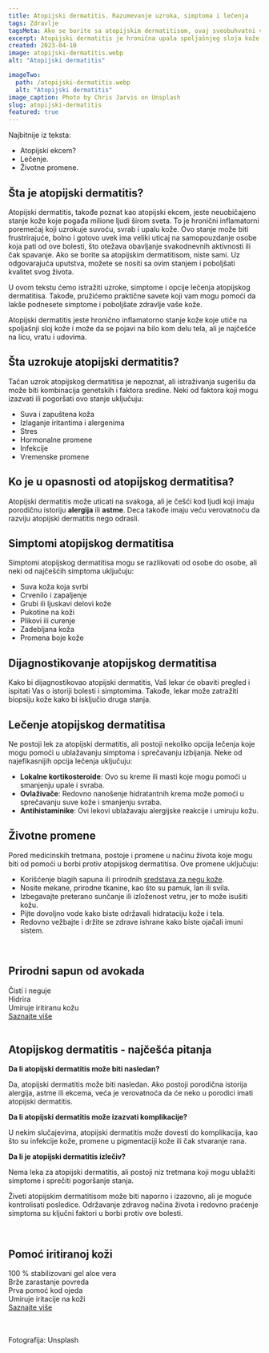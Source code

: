```yaml
---
title: Atopijski dermatitis. Razumevanje uzroka, simptoma i lečenja
tags: Zdravlje
tagsMeta: Ako se borite sa atopijskim dermatitisom, ovaj sveobuhvatni vodič vam može pomoći. Saznajte šta uzrokuje ovo stanje kože, simptome na koje treba obratiti pažnju i efikasne opcije lečenja.
excerpt: Atopijski dermatitis je hronična upala spoljašnjeg sloja kože.
created: 2023-04-10
image: atopijski-dermatitis.webp
alt: "Atopijski dermatitis"

imageTwo:
  path: /atopijski-dermatitis.webp
  alt: "Atopijski dermatitis"
image_caption: Photo by Chris Jarvis on Unsplash
slug: atopijski-dermatitis
featured: true
---
```



<div class="text-component line-height-lg v-space-md">

<div class="tldr-box">
  <div class="tldr-box__content">
	<span class="text-base font-bold">Najbitnije iz teksta:</span>
    <ul class="list list--ul margin-top-sm margin-bottom-0">
      <li>Atopijski ekcem?</li>
      <li>Lečenje.</li>
      <li>Životne promene.</li>
    </ul>
  </div>
</div>

## Šta je atopijski dermatitis?

Atopijski dermatitis, takođe poznat kao atopijski ekcem, jeste neuobičajeno stanje kože koje pogađa milione ljudi širom sveta. To je hronični inflamatorni poremećaj koji uzrokuje suvoću, svrab i upalu kože. Ovo stanje može biti frustrirajuće, bolno i gotovo uvek ima veliki uticaj na samopouzdanje osobe koja pati od ove bolesti, što otežava obavljanje svakodnevnih aktivnosti ili čak spavanje. Ako se borite sa atopijskim dermatitisom, niste sami. Uz odgovarajuća uputstva, možete se nositi sa ovim stanjem i poboljšati kvalitet svog života.

U ovom tekstu ćemo istražiti uzroke, simptome i opcije lečenja atopijskog dermatitisa. Takođe, pružićemo praktične savete koji vam mogu pomoći da lakše podnesete simptome i poboljšate zdravlje vaše kože.

Atopijski dermatitis jeste hronično inflamatorno stanje kože koje utiče na spoljašnji sloj kože i može da se pojavi na bilo kom delu tela, ali je najčešće na licu, vratu i udovima.


## Šta uzrokuje atopijski dermatitis?

Tačan uzrok atopijskog dermatitisa je nepoznat, ali istraživanja sugerišu da može biti kombinacija genetskih i faktora sredine. Neki od faktora koji mogu izazvati ili pogoršati ovo stanje uključuju:

- Suva i zapuštena koža
- Izlaganje iritantima i alergenima
- Stres
- Hormonalne promene
- Infekcije
- Vremenske promene

## Ko je u opasnosti od atopijskog dermatitisa?

Atopijski dermatitis može uticati na svakoga, ali je češći kod ljudi koji imaju porodičnu istoriju **alergija** ili **astme**. Deca takođe imaju veću verovatnoću da razviju atopijski dermatitis nego odrasli.

## Simptomi atopijskog dermatitisa

Simptomi atopijskog dermatitisa mogu se razlikovati od osobe do osobe, ali neki od najčešćih simptoma uključuju:

- Suva koža koja svrbi
- Crvenilo i zapaljenje
- Grubi ili ljuskavi delovi kože
- Pukotine na koži
- Plikovi ili curenje
- Zadebljana koža
- Promena boje kože

## Dijagnostikovanje atopijskog dermatitisa

Kako bi dijagnostikovao atopijski dermatitis, Vaš lekar će obaviti pregled i ispitati Vas o istoriji bolesti i simptomima. Takođe, lekar može zatražiti biopsiju kože kako bi isključio druga stanja.

## Lečenje atopijskog dermatitisa

Ne postoji lek za atopijski dermatitis, ali postoji nekoliko opcija lečenja koje mogu pomoći u ublažavanju simptoma i sprečavanju izbijanja. Neke od najefikasnijih opcija lečenja uključuju:

- **Lokalne kortikosteroide**: Ovo su kreme ili masti koje mogu pomoći u smanjenju upale i svraba.
- **Ovlaživače**: Redovno nanošenje hidratantnih krema može pomoći u sprečavanju suve kože i smanjenju svraba.
- **Antihistaminike**: Ovi lekovi ublažavaju alergijske reakcije i umiruju kožu.


## Životne promene

Pored medicinskih tretmana, postoje i promene u načinu života koje mogu biti od pomoći u borbi protiv atopijskog dermatitisa. Ove promene uključuju:

- Korišćenje blagih sapuna ili prirodnih [sredstava za negu kože](/preparati-za-negu-koze/).
- Nosite mekane, prirodne tkanine, kao što su pamuk, lan ili svila.
- Izbegavajte preterano sunčanje ili izloženost vetru, jer to može isušiti kožu.
- Pijte dovoljno vode kako biste održavali hidrataciju kože i tela.
- Redovno vežbajte i držite se zdrave ishrane kako biste ojačali imuni sistem.

<br>

<div class="text-component__block padding-y-md padding-x-md radius-lg margin-top-md bg-white">
	<div class="grid gap-sm">
		<div class="col-4@md">
			<g-image class="" src="~/assets/img/forever_aloe_avocado_face_body_soap.webp" alt="Prirodni sapun od avokada"></g-image>
		</div> 
		<div class="col-8@md">
			<div class="flex flex-wrap gap-sm items-center">
				<div class="">
					<h2 class="text-lg">Prirodni sapun od avokada</h2>
				</div>
        <div class="grid margin-bottom-lg gap-xxs">
					<div class="flex items-center text-sm">
						<g-image style="width: auto !important;" class="margin-left-important" src="~/assets/img/check.svg"></g-image>
							Čisti i neguje
					</div>
          <div class="flex items-center text-sm">
						<g-image style="width: auto !important;" class="margin-left-important" src="~/assets/img/check.svg"></g-image>
						 Hidrira
					</div>
          <div class="flex items-center text-sm">
						<g-image style="width: auto !important;" class="margin-left-important" src="~/assets/img/check.svg"></g-image>
						 Umiruje iritiranu kožu
					</div>
        </div>
			</div>
			<div class="flex gap-md@sm gap-md flex-column flex-row@sm padding-top-lg justify-between@sm items-center">
				<a href="/preparati-za-higijenu/avokado-sapun/" class="kupiteCTA btn btn--primary flex-grow center-between@lg justify-center btn--md">
					Saznajte više
				</a>
				<g-image style="width: auto !important;" class="" src="~/assets/img/logo-futer.png"></g-image>
			</div>
		</div>
	</div>
</div>

<br>

## Atopijskog dermatitis - najčešća pitanja

**Da li atopijski dermatitis može biti nasledan?**

Da, atopijski dermatitis može biti nasledan. Ako postoji porodična istorija alergija, astme ili ekcema, veća je verovatnoća da će neko u porodici imati atopijski dermatitis.


**Da li atopijski dermatitis može izazvati komplikacije?**

U nekim slučajevima, atopijski dermatitis može dovesti do komplikacija, kao što su infekcije kože, promene u pigmentaciji kože ili čak stvaranje rana.


**Da li je atopijski dermatitis izlečiv?**

Nema leka za atopijski dermatitis, ali postoji niz tretmana koji mogu ublažiti simptome i sprečiti pogoršanje stanja.


Živeti atopijskim dermatitisom može biti naporno i izazovno, ali je moguće kontrolisati posledice. Održavanje zdravog načina života i redovno praćenje simptoma su ključni faktori u borbi protiv ove bolesti.




<br>

<div class="text-component__block padding-y-md padding-x-md radius-lg margin-top-md bg-white">
	<div class="grid gap-sm">
		<div class="col-4@md">
			<g-image class="" src="~/assets/img/forever_aloe_vera_gelly.webp" alt="Prirodni lek za dermatitis"></g-image>
		</div> 
		<div class="col-8@md">
			<div class="flex flex-wrap gap-sm items-center">
				<div class="">
					<h2 class="text-lg">Pomoć iritiranoj koži</h2>
				</div>
        <div class="grid margin-bottom-lg gap-xxs">
					<div class="flex items-center text-sm">
						<g-image style="width: auto !important;" class="margin-left-important" src="~/assets/img/check.svg"></g-image>
						100 % stabilizovani gel aloe vera
					</div>
          <div class="flex items-center text-sm">
						<g-image style="width: auto !important;" class="margin-left-important" src="~/assets/img/check.svg"></g-image>
						Brže zarastanje povreda
					</div>
          <div class="flex items-center text-sm">
						<g-image style="width: auto !important;" class="margin-left-important" src="~/assets/img/check.svg"></g-image>
						Prva pomoć kod ojeda
					</div>
           <div class="flex items-center text-sm">
						<g-image style="width: auto !important;" class="margin-left-important" src="~/assets/img/check.svg"></g-image>
						 Umiruje iritacije na koži
					</div>
        </div>
			</div>
			<div class="flex gap-md@sm gap-md flex-column flex-row@sm padding-top-lg justify-between@sm items-center">
				<a href="/preparati-za-negu-koze/aloe-gelly/" class="kupiteCTA btn btn--primary flex-grow center-between@lg justify-center btn--md">
					Saznajte više
				</a>
				<g-image style="width: auto !important;" class="" src="~/assets/img/logo-futer.png"></g-image>
			</div>
		</div>
	</div>
</div>

<br>
<br>

Fotografija: Unsplash

</div>